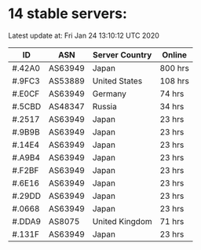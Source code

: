 # 14 stable servers:

Latest update at: Fri Jan 24 13:10:12 UTC 2020

| ID | ASN | Server Country | Online |
| -- | --- | -------------- | ------ |
| #.42A0 | AS63949 | Japan | 800 hrs |
| #.9FC3 | AS53889 | United States | 108 hrs |
| #.E0CF | AS63949 | Germany | 74 hrs |
| #.5CBD | AS48347 | Russia | 34 hrs |
| #.2517 | AS63949 | Japan | 23 hrs |
| #.9B9B | AS63949 | Japan | 23 hrs |
| #.14E4 | AS63949 | Japan | 23 hrs |
| #.A9B4 | AS63949 | Japan | 23 hrs |
| #.F2BF | AS63949 | Japan | 23 hrs |
| #.6E16 | AS63949 | Japan | 23 hrs |
| #.29DD | AS63949 | Japan | 23 hrs |
| #.0668 | AS63949 | Japan | 23 hrs |
| #.DDA9 | AS8075 | United Kingdom | 71 hrs |
| #.131F | AS63949 | Japan | 23 hrs |

